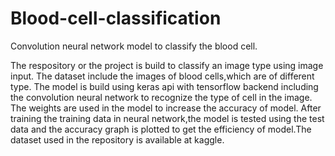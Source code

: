 # Blood-cell-classification
Convolution neural network  model to classify the blood cell.



The respository or the project is build to classify an image type using image input.
The dataset include the images of blood cells,which are of different type.
The model is build using keras api with tensorflow backend including the convolution neural network to recognize the type of cell in the image.
The weights are used in the model to increase the accuracy of model.
After training the training data in neural network,the model is tested using the test data and the accuracy graph is plotted to get the efficiency of model.The dataset used in the repository is available at kaggle.


